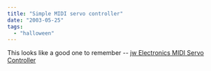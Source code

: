 ```yaml
---
title: "Simple MIDI servo controller"
date: "2003-05-25"
tags: 
  - "halloween"
---
```


This looks like a good one to remember -- [jw Electronics MIDI Servo Controller](http://www.j-omega.co.uk/servo.html "jw Electronics MIDI Servo Controller")

